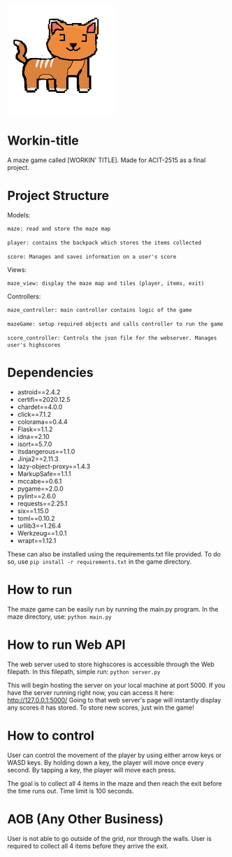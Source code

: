 ![Horse Cat Image](maze/images/cathorse.png)
# Workin-title
A maze game called [WORKIN' TITLE]. Made for ACIT-2515 as a final project.


# Project Structure
Models:
    
    maze: read and store the maze map
    
    player: contains the backpack which stores the items collected
    
    score: Manages and saves information on a user's score
       
Views:

    maze_view: display the maze map and tiles (player, items, exit)
    
Controllers:

    maze_controller: main controller contains logic of the game
    
    mazeGame: setup required objects and calls controller to run the game
    
    score_controller: Controls the json file for the webserver. Manages user's highscores

# Dependencies
* astroid==2.4.2
* certifi==2020.12.5
* chardet==4.0.0
* click==7.1.2
* colorama==0.4.4
* Flask==1.1.2
* idna==2.10
* isort==5.7.0
* itsdangerous==1.1.0
* Jinja2==2.11.3
* lazy-object-proxy==1.4.3
* MarkupSafe==1.1.1
* mccabe==0.6.1
* pygame==2.0.0
* pylint==2.6.0
* requests==2.25.1
* six==1.15.0
* toml==0.10.2
* urllib3==1.26.4
* Werkzeug==1.0.1
* wrapt==1.12.1

These can also be installed using the requirements.txt file provided.
To do so, use `pip install -r requirements.txt` in the game directory.

# How to run
The maze game can be easily run by running the main.py program.
In the maze directory, use:
`python main.py`

# How to run Web API
The web server used to store highscores is accessible through the Web filepath.
In this filepath, simple run:
`python server.py`

This will begin hosting the server on your local machine at port 5000.
If you have the server running right now, you can access it here: http://127.0.0.1:5000/
Going to that web server's page will instantly display any scores it has stored. To store new scores, just win the game!

# How to control
User can control the movement of the player by using either arrow keys or WASD keys. 
By holding down a key, the player will move once every second.
By tapping a key, the player will move each press.

The goal is to collect all 4 items in the maze and then reach the exit before the time runs out.
Time limit is 100 seconds.

# AOB (Any Other Business)
User is not able to go outside of the grid, nor through the walls.
User is required to collect all 4 items before they arrive the exit.
